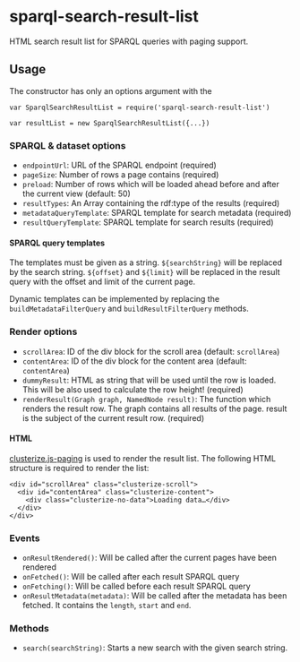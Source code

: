 # sparql-search-result-list

HTML search result list for SPARQL queries with paging support.

## Usage

The constructor has only an options argument with the  

    var SparqlSearchResultList = require('sparql-search-result-list')

    var resultList = new SparqlSearchResultList({...})

### SPARQL & dataset options 

- `endpointUrl`: URL of the SPARQL endpoint (required)
- `pageSize`: Number of rows a page contains (required)
- `preload`: Number of rows which will be loaded ahead before and after the current view (default: 50)
- `resultTypes`: An Array containing the rdf:type of the results (required)
- `metadataQueryTemplate`: SPARQL template for search metadata  (required)
- `resultQueryTemplate`: SPARQL template for search results (required)

#### SPARQL query templates

The templates must be given as a string.
`${searchString}` will be replaced by the search string.
`${offset}` and `${limit}` will be replaced in the result query with the offset and limit of the current page.

Dynamic templates can be implemented by replacing the `buildMetadataFilterQuery` and `buildResultFilterQuery` methods.

### Render options

- `scrollArea`: ID of the div block for the scroll area (default: `scrollArea`)
- `contentArea`: ID of the div block for the content area (default: `contentArea`)
- `dummyResult`: HTML as string that will be used until the row is loaded.
  This will be also used to calculate the row height! (required)
- `renderResult(Graph graph, NamedNode result)`: The function which renders the result row.
  The graph contains all results of the page.
  result is the subject of the current result row. (required)

#### HTML

[clusterize.js-paging](https://github.com/zazukoians/clusterize.js-paging) is used to render the result list.
The following HTML structure is required to render the list:

    <div id="scrollArea" class="clusterize-scroll">
      <div id="contentArea" class="clusterize-content">
        <div class="clusterize-no-data">Loading data…</div>
      </div>
    </div>

### Events

- `onResultRendered()`: Will be called after the current pages have been rendered
- `onFetched()`: Will be called after each result SPARQL query
- `onFetching()`: Will be called before each result SPARQL query
- `onResultMetadata(metadata)`: Will be called after the metadata has been fetched.
 It contains the `length`, `start` and `end`.

### Methods

- `search(searchString)`: Starts a new search with the given search string. 